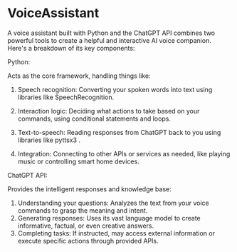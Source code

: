 # VoiceAssistant
A voice assistant built with Python and the ChatGPT API combines two powerful tools to create a helpful and interactive AI voice companion. Here's a breakdown of its key components:

Python:

Acts as the core framework, handling things like:

1) Speech recognition: Converting your spoken words into text using libraries like SpeechRecognition.

2) Interaction logic: Deciding what actions to take based on your commands, using conditional statements and loops.

3) Text-to-speech: Reading responses from ChatGPT back to you using libraries like pyttsx3 .

4) Integration: Connecting to other APIs or services as needed, like playing music or controlling smart home devices.


ChatGPT API:

Provides the intelligent responses and knowledge base:

1) Understanding your questions: Analyzes the text from your voice commands to grasp the meaning and intent.
2) Generating responses: Uses its vast language model to create informative, factual, or even creative answers.
3) Completing tasks: If instructed, may access external information or execute specific actions through provided APIs.


